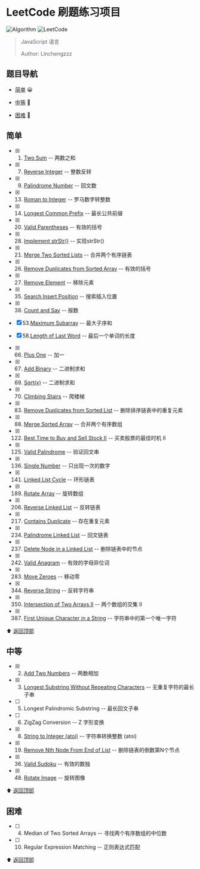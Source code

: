 # LeetCode 刷题练习项目

![Algorithm](https://img.shields.io/badge/→-Algorithm-blue.svg) ![LeetCode](https://img.shields.io/badge/→-LeetCode-blue.svg)

> JavaScript 语言
>
> Author: Linchengzzz

## 题目导航

- [简单](#简单) 😀

- [中等](#中等) 🤔

- [困难](#困难) 👿

## 简单

- [x] 1. [Two Sum](src/1.two-sum.js) -- 两数之和

- [x] 7. [Reverse Integer](src/7.reverse-integer.js) -- 整数反转

- [x] 9. [Palindrome Number](src/9.palindrome-number.js) -- 回文数

- [x] 13. [Roman to Integer](src/13.roman-to-integer.js) -- 罗马数字转整数

- [x] 14. [Longest Common Prefix](src/14.longest-common-prefix.js) -- 最长公共前缀

- [x] 20. [Valid Parentheses](src/20.valid-parentheses.js) -- 有效的括号

- [x] 28. [Implement strStr()](src/28.implement-strstr.js) -- 实现strStr()

- [x] 21. [Merge Two Sorted Lists](src/21.merge-two-sorted-lists.js) -- 合并两个有序链表

- [x] 26. [Remove Duplicates from Sorted Array](src/26.remove-duplicates-from-sorted-array.js) -- 有效的括号

- [x] 27. [Remove Element](src/27.remove-element.js) -- 移除元素

- [x] 35. [Search Insert Position](src/35.search-insert-position.js) -- 搜索插入位置

- [x] 38. [Count and Say](src/38.count-and-say.js) -- 报数

- [x] 53.[Maximum Subarray](src/53.maximum-subarray.js) -- 最大子序和

- [x] 58.[Length of Last Word](src/58.length-of-last-word.js) -- 最后一个单词的长度

- [x] 66. [Plus One](src/66.plus-one.js) -- 加一

- [x] 67. [Add Binary](src/67.add-binary.js) -- 二进制求和

- [x] 69. [Sqrt(x)](src/69.sqrtx.js) -- 二进制求和

- [x] 70. [Climbing Stairs](src/70.climbing-stairs.js) -- 爬楼梯

- [x] 83. [Remove Duplicates from Sorted List](src/83.remove-duplicates-from-sorted-list.js) -- 删除排序链表中的重复元素

- [x] 88. [Merge Sorted Array](src/88.merge-sorted-array.js) -- 合并两个有序数组

- [x] 122. [Best Time to Buy and Sell Stock II](src/122.best-time-to-buy-and-sell-stock-ii.js) -- 买卖股票的最佳时机 II

- [x] 125. [Valid Palindrome](src/125.valid-palindrome.js) -- 验证回文串

- [x] 136. [Single Number](src/136.single-number.js) -- 只出现一次的数字

- [x] 141. [Linked List Cycle](src/141.linked-list-cycle.js) -- 环形链表

- [x] 189. [Rotate Array](src/189.rotate-array.js) -- 旋转数组

- [x] 206. [Reverse Linked List](src/206.reverse-linked-list.js) -- 反转链表

- [x] 217. [Contains Duplicate](src/217.contains-duplicate.js) -- 存在重复元素

- [x] 234. [Palindrome Linked List](src/234.palindrome-linked-list.js) -- 回文链表

- [x] 237. [Delete Node in a Linked List](src/237.delete-node-in-a-linked-list.js) -- 删除链表中的节点

- [x] 242. [Valid Anagram](src/242.valid-anagram.js) -- 有效的字母异位词

- [x] 283. [Move Zeroes](src/283.move-zeroes.js) -- 移动零

- [x] 344. [Reverse String](src/344.reverse-string.js) -- 反转字符串

- [x] 350. [Intersection of Two Arrays II](src/350.intersection-of-two-arrays-ii.js) -- 两个数组的交集 II

- [x] 387. [First Unique Character in a String](src/387.first-unique-character-in-a-string.js) -- 字符串中的第一个唯一字符

⬆︎ [返回顶部](#题目导航)

## 中等

- [x] 2. [Add Two Numbers](src/2.add-two-numbers.js) -- 两数相加

- [x] 3. [Longest Substring Without Repeating Characters](src/3.longest-substring-without-repeating-characters.js) -- 无重复字符的最长子串

- [ ] 5. Longest Palindromic Substring -- 最长回文子串

- [ ] 6. ZigZag Conversion -- Z 字形变换

- [x] 8. [String to Integer (atoi)](src/8.string-to-integer-atoi.js) -- 字符串转换整数 (atoi)

- [x] 19. [Remove Nth Node From End of List](src/19.remove-nth-node-from-end-of-list.js) -- 删除链表的倒数第N个节点

- [x] 36. [Valid Sudoku](src/36.valid-sudoku.js) -- 有效的数独

- [x] 48. [Rotate Image](src/48.rotate-image.js) -- 旋转图像

⬆︎ [返回顶部](#题目导航)

## 困难

- [ ] 4. Median of Two Sorted Arrays -- 寻找两个有序数组的中位数

- [ ] 10. Regular Expression Matching -- 正则表达式匹配

⬆︎ [返回顶部](#题目导航)
